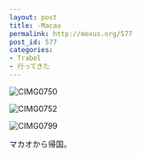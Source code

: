 ```yaml
---
layout: post
title: -Macau
permalink: http://moxus.org/577
post_id: 577
categories: 
- Trabel
- 行ってきた
---
```


![CIMG0750](/images/CIMG0750.JPG)

![CIMG0752](/images/CIMG07521.JPG)

![CIMG0799](/images/CIMG0799.JPG)

マカオから帰国。